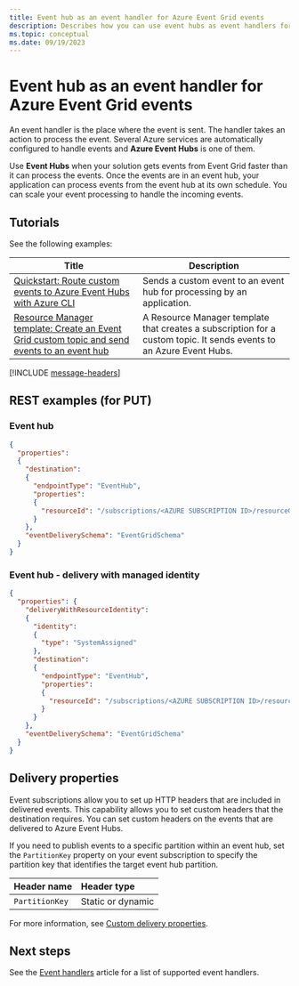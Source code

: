 ```yaml
---
title: Event hub as an event handler for Azure Event Grid events
description: Describes how you can use event hubs as event handlers for Azure Event Grid events.
ms.topic: conceptual
ms.date: 09/19/2023
---
```


# Event hub as an event handler for Azure Event Grid events
An event handler is the place where the event is sent. The handler takes an action to process the event. Several Azure services are automatically configured to handle events and **Azure Event Hubs** is one of them. 

Use **Event Hubs** when your solution gets events from Event Grid faster than it can process the events. Once the events are in an event hub, your application can process events from the event hub at its own schedule. You can scale your event processing to handle the incoming events.

## Tutorials
See the following examples: 

|Title  |Description  |
|---------|---------|
| [Quickstart: Route custom events to Azure Event Hubs with Azure CLI](custom-event-to-eventhub.md) | Sends a custom event to an event hub for processing by an application. |
| [Resource Manager template: Create an Event Grid custom topic and send events to an event hub](https://github.com/Azure/azure-quickstart-templates/tree/master/quickstarts/microsoft.eventgrid/event-grid-event-hubs-handler)| A Resource Manager template that creates a subscription for a custom topic. It sends events to an Azure Event Hubs. |

[!INCLUDE [message-headers](./includes/message-headers.md)]


## REST examples (for PUT)


### Event hub

```json
{
  "properties": 
  {
    "destination": 
    {
      "endpointType": "EventHub",
      "properties": 
      {
        "resourceId": "/subscriptions/<AZURE SUBSCRIPTION ID>/resourceGroups/<RESOURCE GROUP NAME>/providers/Microsoft.EventHub/namespaces/<EVENT HUBS NAMESPACE NAME>/eventhubs/<EVENT HUB NAME>"
      }
    },
    "eventDeliverySchema": "EventGridSchema"
  }
}
```

### Event hub - delivery with managed identity

```json
{
  "properties": {
    "deliveryWithResourceIdentity": 
    {
      "identity": 
      {
        "type": "SystemAssigned"
      },
      "destination": 
      {
        "endpointType": "EventHub",
        "properties": 
        {
          "resourceId": "/subscriptions/<AZURE SUBSCRIPTION ID>/resourceGroups/<RESOURCE GROUP NAME>/providers/Microsoft.EventHub/namespaces/<EVENT HUBS NAMESPACE NAME>/eventhubs/<EVENT HUB NAME>"
        }
      }
    },
    "eventDeliverySchema": "EventGridSchema"
  }
}
```

## Delivery properties
Event subscriptions allow you to set up HTTP headers that are included in delivered events. This capability allows you to set custom headers that the destination requires. You can set custom headers on the events that are delivered to Azure Event Hubs.

If you need to publish events to a specific partition within an event hub, set the `PartitionKey` property on your event subscription to specify the partition key that identifies the target event hub partition.

| Header name | Header type |
| :-- | :-- |
|`PartitionKey` | Static or dynamic |

For more information, see [Custom delivery properties](delivery-properties.md). 

## Next steps
See the [Event handlers](event-handlers.md) article for a list of supported event handlers. 
